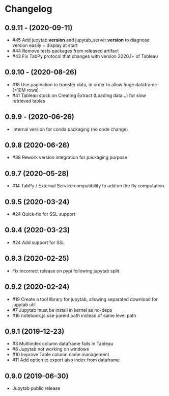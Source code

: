 # Changelog

## 0.9.11 - (2020-09-11)
* #45 Add jupytab.__version__ and jupytab_server.__version__ to diagnose version easily + display at start
* #44 Remove tests packages from released artifact
* #43 Fix TabPy protocol that changes with version 2020.1+ of Tableau

## 0.9.10 - (2020-08-26)
* #18 Use pagination to transfer data, in order to allow huge dataframe (>10M rows)
* #41 Tableau stuck on Creating Extract (Loading data...) for slow retrieved tables

## 0.9.9 - (2020-06-26)
* Internal version for conda packaging (no code change)

## 0.9.8 (2020-06-26)
* #38 Rework version integration for packaging purpose

## 0.9.7 (2020-05-28)
* #14 TabPy / External Service compatibility to add on the fly computation

## 0.9.5 (2020-03-24)
* #24 Quick-fix for SSL support

## 0.9.4 (2020-03-23)
* #24 Add support for SSL

## 0.9.3 (2020-02-25)
* Fix incorrect release on pypi following jupytab split

## 0.9.2 (2020-02-24)
* #19 Create a tool library for jupytab, allowing separated download for jupytab util
* #7 Jupytab must be install in kernel as no-deps
* #16 notebook.js use parent path instead of same level path

## 0.9.1 (2019-12-23)
* #3 Multiindex column dataframe fails in Tableau
* #8 Jupytab not working on windows
* #10 Improve Table column name management
* #11 Add option to export also index from dataframe

## 0.9.0 (2019-06-30)
* Jupytab public release

